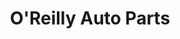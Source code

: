 ---
title: "O'Reilly Auto Parts"
url: /phoenix/oreilly-auto-parts-west-indian-school-road/
shop: Autoteile
---